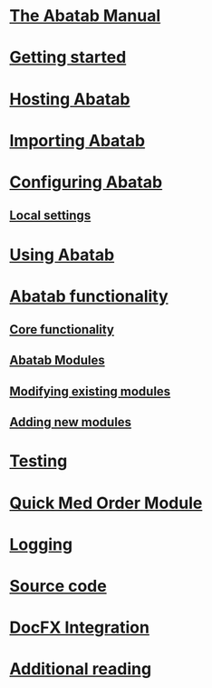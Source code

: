 # [The Abatab Manual](index.md)

# [Getting started](./getting-started/man_getting-started_home.md)

# [Hosting Abatab](./hosting/man_hosting_home.md)

# [Importing Abatab](./importing/man_importing_home.md)

# [Configuring Abatab](./configuration/man_configuration_home.md)

## [Local settings](./configuration/man_configuration_local-settings.md)

# [Using Abatab](./using/man_using_home.md)

# [Abatab functionality](./functionality/man_functionality_home.md)

## [Core functionality](./functionality/man_functionality_core.md)

## [Abatab Modules](./functionality/man_functionality_modules.md)

## [Modifying existing modules](./functionality/man_functionality_existing.md)

## [Adding new modules](./modules/man_functionality_new.md)

# [Testing](./testing/man_testing_home.md)

# [Quick Med Order Module](./testing/man_testing_modquickmedorder.md)

# [Logging](./logging/man_logging_home.md)

# [Source code](./source-code/man_source-code_home.md)

# [DocFX Integration](./docfx/man_docfx_home.md)

# [Additional reading](./additional-reading/man_additional-reading_home.md)